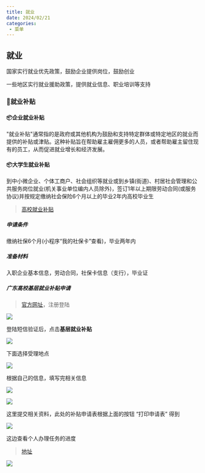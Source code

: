 ```yaml
---
title: 就业
date: 2024/02/21
categories:
 - 菜单
---
```


## 就业

国家实行就业优先政策，鼓励企业提供岗位，鼓励创业

一些地区实行就业援助政策，提供就业信息、职业培训等支持

### 🥏就业补贴

#### 📦企业就业补贴
"就业补贴"通常指的是政府或其他机构为鼓励和支持特定群体或特定地区的就业而提供的补贴或津贴。这种补贴旨在帮助雇主雇佣更多的人员，或者帮助雇主留住现有的员工，从而促进就业增长和经济发展。


#### 📦大学生就业补贴

到中小微企业、个体工商户、社会组织等就业或到乡镇(街道)、村居社会管理和公共服务岗位就业(机关事业单位编内人员除外)，签订1年以上期限劳动合同(或服务协议)并按规定缴纳社会保险6个月以上的毕业2年内高校毕业生

>  [高校就业补贴](https://mp.weixin.qq.com/s/65KwA0V2LHRKwCsg8HYDJw) 



##### 申请条件

 缴纳社保6个月(小程序“我的社保卡”查看)，毕业两年内



##### 准备材料

入职企业基本信息，劳动合同，社保卡信息（支行），毕业证



##### 广东高校基层就业补贴申请

> [官方网址](https://ggfw.hrss.gd.gov.cn/isso/login.html?service=https%3A%2F%2Fggfw.hrss.gd.gov.cn%2Femployment%2Finternet%2Fportal%2F%23%2FmatterHandling%2Fhome%3Furl%3D%252Fsubsidize%252Finternet%252Fmain%252F%2523%252Fjycyzcxbthbzgl%252Fjcjybt%252Fcksq%253Fbzzkdm%253DBT_JCJYBT%2526aab301%253D440000000000%2526loginSource%253DintegrationEmploymentPortal%26fromPath%3D%252Fhome%26fromMenu%3D%25E9%25A6%2596%25E9%25A1%25B5%26toMenu%3D%25E5%259F%25BA%25E5%25B1%2582%25E5%25B0%25B1%25E4%25B8%259A%25E8%25A1%25A5%25E8%25B4%25B4%26matterType%3Dperson)，注册登陆

![](https://cwh6-bucket.oss-cn-shanghai.aliyuncs.com/bk/image-20240309212207927.png)



登陆短信验证后，点击**基层就业补贴**

![](https://cwh6-bucket.oss-cn-shanghai.aliyuncs.com/bk/image-20240309213137438.png)

下面选择受理地点

![](https://cwh6-bucket.oss-cn-shanghai.aliyuncs.com/bk/image-20240309213310275.png)

根据自己的信息，填写完相关信息

![](https://cwh6-bucket.oss-cn-shanghai.aliyuncs.com/bk/image-20240309213531259.png)

![](https://cwh6-bucket.oss-cn-shanghai.aliyuncs.com/bk/image-20240309213705729.png)

这里提交相关资料，此处的补贴申请表根据上面的按钮 “打印申请表” 得到

![](https://cwh6-bucket.oss-cn-shanghai.aliyuncs.com/bk/image-20240309213929697.png)

这边查看个人办理任务的进度

> [地址](https://ggfw.hrss.gd.gov.cn/employment/internet/portal/#/person/handlingItems)

![](https://cwh6-bucket.oss-cn-shanghai.aliyuncs.com/bk/image-20240309214223955.png)


